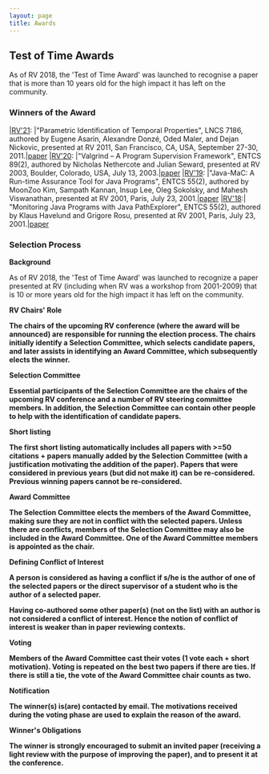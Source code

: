 ```yaml
---
layout: page
title: Awards 
---
```

<h2> Test of Time Awards</h2>

As of RV 2018, the 'Test of Time Award' was launched to recognise a paper that is more than 10 years old for the high impact it has left on the community. 

<h3>Winners of the Award</h3>

|[RV'21](https://uva-mcps-lab.github.io/RV21): |"Parametric Identification of Temporal Properties", LNCS 7186, authored by Eugene Asarin, Alexandre Donzé, Oded Maler, and Dejan Nickovic, presented at RV 2011, San Francisco, CA, USA, September 27-30, 2011.|[paper](https://link.springer.com/chapter/10.1007/978-3-642-29860-8_12) 
|[RV'20](https://rv20.ait.ac.at/): |"Valgrind – A Program Supervision Framework", ENTCS 89(2), authored by Nicholas Nethercote and Julian Seward, presented at RV 2003, Boulder, Colorado, USA, July 13, 2003.|[paper](https://www.sciencedirect.com/science/article/pii/S1571066104810429) 
|[RV'19](https://www.react.uni-saarland.de/rv2019/): |"Java-MaC: A Run-time Assurance Tool for Java Programs", ENTCS 55(2), authored by MoonZoo Kim, Sampath Kannan, Insup Lee, Oleg Sokolsky, and Mahesh Viswanathan, presented at RV 2001, Paris, July 23, 2001.|[paper](https://link.springer.com/article/10.1023/B:FORM.0000017719.43755.7c) 
|[RV'18](https://rv2018.isp.uni-luebeck.de/):| "Monitoring Java Programs with Java PathExplorer", ENTCS 55(2), authored by Klaus Havelund and Grigore Rosu, presented at RV 2001, Paris, July 23, 2001.|[paper](https://ti.arc.nasa.gov/m/pub-archive/264h/0264%20(Havelund).pdf)

<h3>Selection Process</h3>

<b>Background</b>

As of RV 2018, the 'Test of Time Award' was launched to recognize a paper presented at RV (including when RV was a workshop from 2001-2009) that is 10 or more years old for the high impact it has left on the community.

<b>RV Chairs' Role

The chairs of the upcoming RV conference (where the award will be announced) are responsible for running the election process. The chairs initially identify a Selection Committee, which selects candidate papers, and later assists in identifying an Award Committee, which subsequently elects the winner.

<b>Selection Committee

Essential participants of the Selection Committee are the chairs of the upcoming RV conference and a number of RV steering committee members. In addition, the Selection Committee can contain other people to help with the identification of candidate papers.

<b>Short listing

The first short listing automatically includes all papers with >=50 citations + papers manually added by the Selection Committee (with a justification motivating the addition of the paper). Papers that were considered in previous years (but did not make it) can be re-considered. Previous winning papers cannot be re-considered.

<b>Award Committee

The Selection Committee elects the members of the Award Committee, making sure they are not in conflict with the selected papers. Unless there are conflicts, members of the Selection Committee may also be included in the Award Committee. One of the Award Committee members is appointed as the chair.

<b>Defining Conflict of Interest

A person is considered as having a conflict if s/he is the author of one of the selected papers or the direct supervisor of a student who is the author of a selected paper. 

Having co-authored some other paper(s) (not on the list) with an author is not considered a conflict of interest. Hence the notion of conflict of interest is weaker than in paper reviewing contexts.

<b>Voting

Members of the Award Committee cast their votes (1 vote each + short motivation). Voting is repeated on the best two papers if there are ties. If there is still a tie, the vote of the Award Committee chair counts as two.

<b>Notification

The winner(s) is(are) contacted by email. The motivations received during the voting phase are used to explain the reason of the award.

<b>Winner's Obligations

The winner is <b>strongly</b> encouraged to submit an invited paper (receiving a light review with the purpose of improving the paper), and to present it at the conference.
